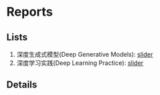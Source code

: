 # Reports

## Lists

1. 深度生成式模型(Deep Generative Models): [slider](./reports/pdf/20160507DeepGenerativeModels.pdf)
2. 深度学习实践(Deep Learning Practice): [slider](./reports/pdf/20180620DeepLearningPractice.pdf)





## Details

